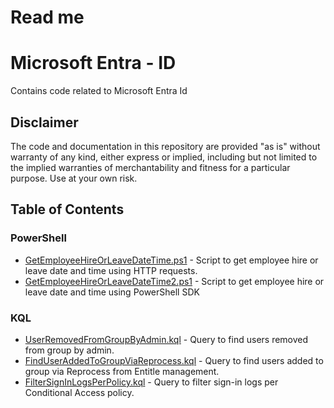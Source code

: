 # Read me

# Microsoft Entra - ID

Contains code related to Microsoft Entra Id

## Disclaimer

The code and documentation in this repository are provided "as is" without warranty of any kind, either express or implied, including but not limited to the implied warranties of merchantability and fitness for a particular purpose. Use at your own risk.

## Table of Contents

### PowerShell
- [GetEmployeeHireOrLeaveDateTime.ps1](GetEmployeeHireOrLeaveDateTime.ps1) - Script to get employee hire or leave date and time using HTTP requests.
- [GetEmployeeHireOrLeaveDateTime2.ps1](GetEmployeeHireOrLeaveDateTime2.ps1) - Script to get employee hire or leave date and time using PowerShell SDK

### KQL
- [UserRemovedFromGroupByAdmin.kql](UserRemovedFromGroupByAdmin.kql) - Query to find users removed from group by admin.
- [FindUserAddedToGroupViaReprocess.kql](FindUserAddedToGroupViaReprocess.kql) - Query to find users added to group via Reprocess from Entitle management.
- [FilterSignInLogsPerPolicy.kql](FilterSignInLogsPerPolicy.kql) - Query to filter sign-in logs per Conditional Access policy.